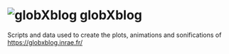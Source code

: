 # ![globXblog](https://globxblog.inrae.fr/wp-content/uploads/2020/06/logo_small.png) globXblog 

Scripts and data used to create the plots, animations and sonifications of https://globxblog.inrae.fr/
